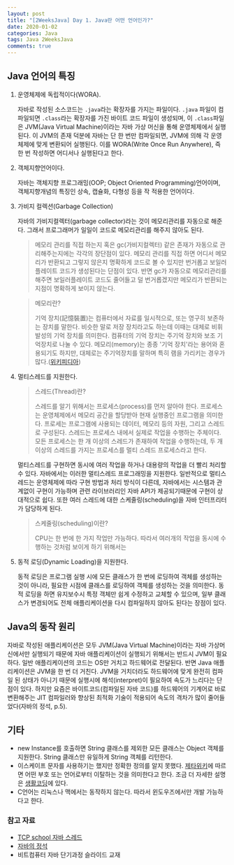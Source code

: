 ```yaml
---
layout: post
title: "[2WeeksJava] Day 1. Java란 어떤 언어인가?"
date: 2020-01-02
categories: Java
tags: Java 2WeeksJava
comments: true
---
```

<!-- 
# Day 1. Java란 어떤 언어인가?
- [Java 언어의 특징](#Java-언어의-특징)
- 자바의 동작원리(JVM, 클래스로더, 델리게이션 모델, 리플렉션, 가비지컬렉션) 
- 코틀린의 동작 원리
- -->

## Java 언어의 특징
1. 운영체제에 독립적이다(WORA).
   
   자바로 작성된 소스코드는 `.java`라는 확장자를 가지는 파일이다. `.java` 파일이 컴파일되면 `.class`라는 확장자를 가진 바이트 코드 파일이 생성되며, 이 `.class`파일은 JVM(Java Virtual Machine)이라는 자바 가상 머신을 통해 운영체제에서 실행된다. 이 JVM의 존재 덕분에 자바는 단 한 번만 컴파일되면, JVM에 의해 각 운영체제에 맞게 변환되어 실행된다. 이를 WORA(Write Once Run Anywhere), 즉 한 번 작성하면 어디서나 실행된다고 한다.

2. 객체지향언어이다.
   
   자바는 객체지향 프로그래밍(OOP; Object Oriented Programming)언어이며, 객체지향개념의 특징인 상속, 캡슐화, 다형성 등을 작 적용한 언어이다.
3. 가비지 컬렉션(Garbage Collection)
   
   자바의 가비지컬렉터(garbage collector)라는 것이 메모리관리를 자동으로 해준다. 그래서 프로그래머가 일일이 코드로 메모리관리를 해주지 않아도 된다. 

   > 메모리 관리를 직접 하는지 혹은 gc(가비지컬렉터) 같은 존재가 자동으로 관리해주는지에는 각각의 장단점이 있다. 메모리 관리를 직접 하면 어디서 메모리가 반환되고 그렇지 않은지 명확하게 코드로 볼 수 있지만 번거롭고 보일러플레이트 코드가 생성된다는 단점이 있다. 반면 gc가 자동으로 메모리관리를 해주면 보일러플레이트 코드도 줄어들고 덜 번거롭겠지만 메모리가 반환되는 지점이 명확하게 보이지 않는다.

   > 메모리란?
   > 
   > 기억 장치(記憶裝置)는 컴퓨터에서 자료를 일시적으로, 또는 영구히 보존하는 장치를 말한다. 비슷한 말로 저장 장치라고도 하는데 이때는 대체로 비휘발성의 기억 장치를 의미한다. 컴퓨터의 기억 장치는 주기억 장치와 보조 기억장치로 나눌 수 있다. 메모리(memory)는 종종 '기억 장치'라는 용어와 혼용되기도 하지만, 대체로는 주기억장치를 말하며 특히 램을 가리키는 경우가 많다.([위키피디아](https://ko.wikipedia.org/wiki/%EA%B8%B0%EC%96%B5_%EC%9E%A5%EC%B9%98))

4. 멀티스레드를 지원한다.
   
   > 스레드(Thread)란?
   > 
   > 스레드를 알기 위해서는 프로세스(process)를 먼저 알아야 한다. 프로세스는 운영체제에서 메모리 공간을 할당받아 현재 실행중인 프로그램을 의미한다. 프로세는 프로그램에 사용되는 데이터, 메모리 등의 자원, 그리고 스레드로 구성된다. 스레드는 프로세스 내에서 실제로 작업을 수행하는 주체이다. 모든 프로세스는 한 개 이상의 스레드가 존재하여 작업을 수행하는데, 두 개 이상의 스레드를 가지는 프로세스를 멀티 스레드 프로세스라고 한다.

   멀티스레드를 구현하면 동시에 여러 작업을 하거나 대용량의 작업을 더 빨리 처리할 수 있다. 자바에서는 이러한 멀티스레드 프로그래밍을 지원한다. 일반적으로 멀티스레드는 운영체제에 따라 구현 방법과 처리 방식이 다른데, 자바에서는 시스템과 관계없이 구현이 가능하며 관련 라이브러리인 자바 API가 제공되기때문에 구현이 상대적으로 쉽다. 또한 여러 스레드에 대한 스케줄링(scheduling)을 자바 인터프리터가 담당하게 된다.

   > 스케줄링(scheduling)이란?
   > 
   > CPU는 한 번에 한 가지 작업만 가능하다. 따라서 여러개의 작업을 동시에 수행하는 것처럼 보이게 하기 위해서는 
5. 동적 로딩(Dynamic Loading)을 지원한다.
   
   동적 로딩은 프로그램 실행 시에 모든 클래스가 한 번에 로딩하여 객체를 생성하는 것이 아니라, 필요한 시점에 클래스를 로딩하여 객체를 생성하는 것을 의미한다. 동적 로딩을 하면 유지보수시 특정 객체만 쉽게 수정하고 교체할 수 있으며, 일부 클래스가 변경되어도 전체 애플리케이션을 다시 컴파일하지 않아도 된다는 장점이 있다.  

## Java의 동작 원리
자바로 작성된 애플리케이션은 모두 JVM(Java Virtual Machine)이라는 자바 가상머신에서만 실행되기 때문에 자바 애플리케이션이 실행되기 위해서는 반드시 JVM이 필요하다. 일반 애플리케이션의 코드는 OS만 거치고 하드웨어로 전달된다. 반면 Java 애플리케이션은 JVM을 한 번 더 거친다. JVM을 거치더라도 하드웨어에 맞게 완전히 컴파일 된 상태가 아니기 때문에 실행시에 해석(interpret)이 필요하여 속도가 느리다는 단점이 있다. 하지만 요즘은 바이트코드(컴파일된 자바 코드)를 하드웨어의 기계어로 바로 변환해주는 JIT 컴파일러와 향상된 최적화 기술이 적용되어 속도의 격차가 많이 줄어들었다(자바의 정석, p.5).

<!-- > 자바와 호환이 되는 코틀린은 어떻게 동작할까?
> 
>  -->

## 기타
- new Instance를 호출하면 String 클래스를 제외한 모든 클래스는 Object 객체를 지원한다. String 클래스만 유일하게 String 객체를 리턴한다.
- 이스케이프 문자를 사용하기는 했지만 정확한 정의를 알지 못했다. [제타위키](https://zetawiki.com/wiki/%EC%9D%B4%EC%8A%A4%EC%BC%80%EC%9D%B4%ED%94%84_%EB%AC%B8%EC%9E%90)에 따르면 어떤 부호 또는 언어로부터 이탈하는 것을 의미한다고 한다. 조금 더 자세한 설명은 [생활코딩](https://opentutorials.org/course/50/191)에 있다.
- C언어는 리눅스나 맥에서는 동작하지 않는다. 따라서 윈도우즈에서만 개발 가능하다고 한다.

### 참고 자료
- [TCP school 자바 스레드](http://tcpschool.com/java/java_thread_concept)
- [자바의 정석](https://kyobobook.co.kr/product/detailViewKor.laf?mallGb=KOR&ejkGb=KOR&barcode=9788994492032&orderClick=JAj)
- 비트컴퓨터 자바 단기과정 슬라이드 교재